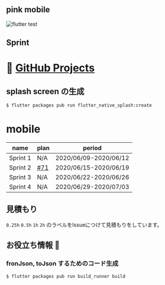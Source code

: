 ## pink mobile

![flutter test](https://github.com/team-e-org/mobile/workflows/flutter%20test/badge.svg?branch=develop)


## Sprint

📌 [GitHub Projects](https://github.com/team-e-org/mobile/projects/1)
=======
## splash screen の生成

```bash
$ flutter packages pub run flutter_native_splash:create
```

# mobile

| name     | plan | period                |
|----------|------|-----------------------|
| Sprint 1 | N/A  | 2020/06/09-2020/06/12 |
| Sprint 2 | [#71](https://github.com/team-e-org/mobile/issues/71)  | 2020/06/15-2020/06/19 |
| Sprint 3 | N/A  | 2020/06/22-2020/06/26 |
| Sprint 4 | N/A  | 2020/06/29-2020/07/03 |


## 見積もり

`0.25h` `0.5h` `1h` `2h` のラベルをIssueにつけて見積もりをしています。

## お役立ち情報 🍵

### fronJson, toJson するためのコード生成

```bash
$ flutter packages pub run build_runner build
```
